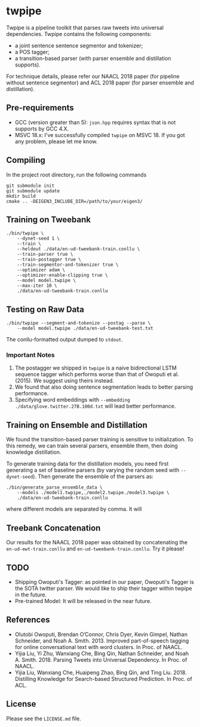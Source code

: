 twpipe
======

Twpipe is a pipeline toolkit that parses raw tweets into universal
dependencies. Twpipe contains the following components:
* a joint sentence sentence segmentor and tokenizer;
* a POS tagger;
* a transition-based parser (with parser ensemble and distillation supports).

For technique details, please refer our NAACL 2018 paper
(for pipeline without sentence segmentor) and ACL 2018 paper
(for parser ensemble and distillation).

## Pre-requirements

* GCC (version greater than 5): `json.hpp` requires syntax that is not
supports by GCC 4.X.
* MSVC 18.x: I've successfully compiled `twpipe` on MSVC 18. If you got
any problem, please let me know.

## Compiling

In the project root directory, run the following commands

```
git submodule init
git submodule update
mkdir build
cmake .. -DEIGEN3_INCLUDE_DIR=/path/to/your/eigen3/
```

## Training on Tweebank

```
./bin/twpipe \
    --dynet-seed 1 \
    --train \
    --heldout ./data/en-ud-tweebank-train.conllu \
    --train-parser true \
    --train-postagger true \
    --train-segmentor-and-tokenizer true \
    --optimizer adam \
    --optimizer-enable-clipping true \
    --model model.twpipe \
    --max-iter 10 \
    ./data/en-ud-tweebank-train.conllu
```

## Testing on Raw Data

```
./bin/twpipe --segment-and-tokenize --postag --parse \
    --model model.twpipe ./data/en-ud-tweebank-test.txt
```

The conllu-formatted output dumped to `stdout`.

### Important Notes

1. The postagger we shipped in `twpipe` is a naive bidirectional
 LSTM sequence tagger which performs worse than that of
 Owoputi et al. (2015). We suggest using theirs instead.
2. We found that also doing sentence segmentation leads to
 better parsing performance.
3. Specifying word embeddings with `--embedding ./data/glove.twitter.27B.100d.txt`
 will lead better performance.


## Training on Ensemble and Distillation

We found the transition-based parser training is sensitive to initialization.
To this remedy, we can train several parsers, ensemble them, then doing
knowledge distillation.

To generate training data for the distillation models, you
need first generating a set of baseline parsers (by varying
the random seed with `--dynet-seed`). Then generate the ensemble
of the parsers as:

```
./bin/generate_parse_ensemble_data \
    --models ./model1.twpipe,./model2.twpipe./model3.twpipe \
    ./data/en-ud-tweebank-train.conllu
```
where different models are separated by comma.
It will

## Treebank Concatenation

Our results for the NAACL 2018 paper was obtained by concatenating
the `en-ud-ewt-train.conllu` and `en-ud-tweebank-train.conllu`.
Try it please!

## TODO

* Shipping Owoputi's Tagger:
 as pointed in our paper, Owoputi's Tagger is the SOTA twitter parser.
 We would like to ship their tagger within twpipe in the future.
* Pre-trained Model:
 It will be released in the near future.


## References

* Olutobi Owoputi, Brendan O’Connor, Chris Dyer, Kevin Gimpel, Nathan Schneider, and Noah A. Smith. 2013. Improved part-of-speech tagging for online conversational text with word clusters. In Proc. of NAACL.
* Yijia Liu, Yi Zhu, Wanxiang Che, Bing Qin, Nathan Schneider, and Noah A. Smith. 2018. Parsing Tweets into Universal Dependency. In Proc. of NAACL.
* Yijia Liu, Wanxiang Che, Huaipeng Zhao, Bing Qin, and Ting Liu. 2018. Distilling Knowledge for Search-based Structured Prediction. In Proc. of ACL.
## License

Please see the `LICENSE.md` file.
